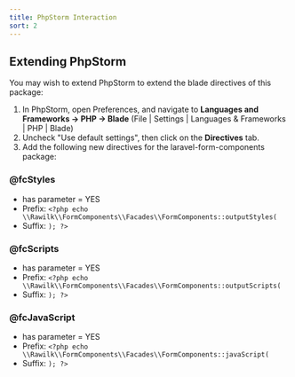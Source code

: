 ```yaml
---
title: PhpStorm Interaction
sort: 2
---
```


## Extending PhpStorm

You may wish to extend PhpStorm to extend the blade directives of this package:

1. In PhpStorm, open Preferences, and navigate to **Languages and Frameworks -> PHP -> Blade** (File | Settings | Languages & Frameworks | PHP | Blade)
2. Uncheck "Use default settings", then click on the **Directives** tab.
3. Add the following new directives for the laravel-form-components package:

### @fcStyles

- has parameter = YES
- Prefix: `<?php echo \\Rawilk\\FormComponents\\Facades\\FormComponents::outputStyles(`
- Suffix: `); ?>`

### @fcScripts

- has parameter = YES
- Prefix: `<?php echo \\Rawilk\\FormComponents\\Facades\\FormComponents::outputScripts(`
- Suffix: `); ?>`

### @fcJavaScript

- has parameter = YES
- Prefix: `<?php echo \\Rawilk\\FormComponents\\Facades\\FormComponents::javaScript(`
- Suffix: `); ?>`
